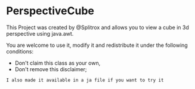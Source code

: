 # PerspectiveCube

 This Project was created by @Splitrox and allows you to view a cube in 3d perspective using java.awt.
 
 You are welcome to use it, modify it and redistribute it under the following conditions:
 
 * Don't claim this class as your own,
 * Don't remove this disclaimer;

```
I also made it available in a ja file if you want to try it
```
